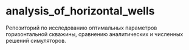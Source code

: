# analysis_of_horizontal_wells
Репозиторий по исследованию оптимальных параметров горизонтальной скважины, сравнению аналитических и численных решений симуляторов.
